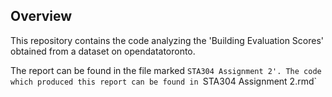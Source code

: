 ## Overview

This repository contains the code analyzing the 'Building Evaluation Scores' obtained from a dataset on opendatatoronto.

The report can be found in the file marked `STA304 Assignment 2'. The code which produced this report can be found in `STA304 Assignment 2.rmd`
